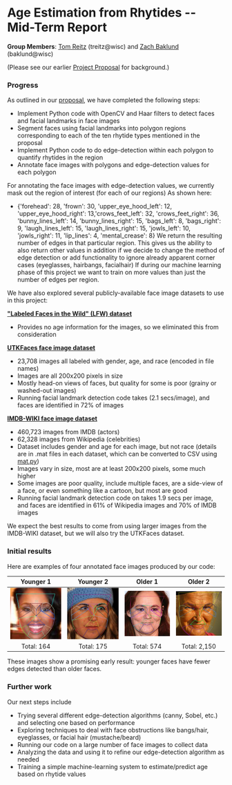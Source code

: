 # Age Estimation from Rhytides -- Mid-Term Report

**Group Members**: [Tom Reitz](https://github.com/tomreitz) (treitz@wisc) and [Zach Baklund](https://github.com/zbaklund) (baklund@wisc)

(Please see our earlier [Project Proposal](proposal.md) for background.)


### Progress

As outlined in our [proposal](proposal.md), we have completed the following steps:
* Implement Python code with OpenCV and Haar filters to detect faces and facial landmarks in face images
* Segment faces using facial landmarks into polygon regions corresponding to each of the ten rhytide types mentioned in the proposal
* Implement Python code to do edge-detection within each polygon to quantify rhytides in the region
* Annotate face images with polygons and edge-detection values for each polygon

For annotating the face images with edge-detection values, we currently mask out the region of interest (for each of our regions)
As shown here:
* {'forehead': 28, 'frown': 30, 'upper_eye_hood_left': 12, 'upper_eye_hood_right': 13,'crows_feet_left': 32, 'crows_feet_right': 36, 'bunny_lines_left': 14, 'bunny_lines_right': 15, 'bags_left': 8, 'bags_right': 9, 'laugh_lines_left': 15, 'laugh_lines_right': 15, 'jowls_left': 10, 'jowls_right': 11, 'lip_lines': 4, 'mental_crease': 8}
We return the resulting number of edges in that particular region. This gives us the ability to also return other values in addition if we decide to change the method of edge detection or add functionality to ignore already apparent corner cases (eyeglasses, hairbangs, facialhair)
If during our machine learning phase of this project we want to train on more values than just the number of edges per region.

We have also explored several publicly-available face image datasets to use in this project:

[**"Labeled Faces in the Wild" (LFW) dataset**](http://vis-www.cs.umass.edu/lfw/)
- Provides no age information for the images, so we eliminated this from consideration

[**UTKFaces face image dataset**](https://susanqq.github.io/UTKFace/)
- 23,708 images all labeled with  gender, age, and race (encoded in file names)
- Images are all 200x200 pixels in size
- Mostly head-on views of faces, but quality for some is poor (grainy or washed-out images)
- Running facial landmark detection code takes (2.1 secs/image), and faces are identified in 72% of images

[**IMDB-WIKI face image dataset**](https://data.vision.ee.ethz.ch/cvl/rrothe/imdb-wiki/)
- 460,723 images from IMDB (actors)
- 62,328 images from Wikipedia (celebrities)
- Dataset includes gender and age for each image, but not race (details are in .mat files in each dataset, which can be converted to CSV using [mat.py](code/mat.py))
- Images vary in size, most are at least 200x200 pixels, some much higher
- Some images are poor quality, include multiple faces, are a side-view of a face, or even something like a cartoon, but most are good
- Running facial landmark detection code on takes 1.9 secs per image, and faces are identified in 61% of Wikipedia images and 70% of IMDB images

We expect the best results to come from using larger images from the IMDB-WIKI dataset, but we will also try the UTKFaces dataset.


### Initial results
Here are examples of four annotated face images produced by our code:

| Younger 1      | Younger 2    | Older 1      | Older 2     |
| :------------: | :----------: | :----------: | :---------: |
| <img alt="younger face 2" src="annotated-young-2.jpg" width="250" />   | <img alt="younger face 1" src="annotated-young-1.jpg" width="250" />   | <img alt="older face 2" src="annotated-old-2.jpg" width="250" />    | <img alt="older face 1" src="annotated-old-1.jpg" width="250" />    |
| Total: 164     | Total: 175   | Total: 574   | Total: 2,150 |

These images show a promising early result: younger faces have fewer edges detected than older faces.


### Further work
Our next steps include
* Trying several different edge-detection algorithms (canny, Sobel, etc.) and selecting one based on performance
* Exploring techniques to deal with face obstructions like bangs/hair, eyeglasses, or facial hair (mustache/beard)
* Running our code on a large number of face images to collect data
* Analyzing the data and using it to refine our edge-detection  algorithm as needed
* Training a simple machine-learning system to estimate/predict age based on rhytide values
